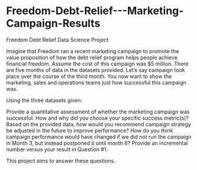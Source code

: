 # Freedom-Debt-Relief---Marketing-Campaign-Results
Freedom Debt Relief Data Science Project 

Imagine that Freedom ran a recent marketing campaign to promote the value proposition of how the debt relief program helps people achieve financial freedom. Assume the cost of this campaign was $5 million. There are five months of data in the datasets provided. Let’s say campaign took place over the course of the third month. You now want to show the marketing, sales and operations teams just how successful this campaign was.

Using the three datasets given:

Provide a quantitative assessment of whether the marketing campaign was successful. How and why did you choose your specific success metric(s)?
Based on the provided data, how would you recommend campaign strategy be adjusted in the future to improve performance?
How do you think campaign performance would have changed if we did not run the campaign in Month 3, but instead postponed it until month 6? Provide an incremental number versus your result in Question #1.

This project aims to answer these questions. 
